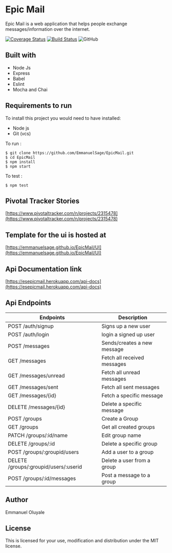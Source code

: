 # Epic Mail

Epic Mail is a web application that helps people exchange
messages/information over the internet.

[![Coverage Status](https://coveralls.io/repos/github/EmmanuelSage/EpicMail/badge.svg?branch=develop)](https://coveralls.io/github/EmmanuelSage/EpicMail?branch=develop)
[![Build Status](https://travis-ci.org/EmmanuelSage/EpicMail.svg?branch=develop)](https://travis-ci.org/EmmanuelSage/EpicMail)
![GitHub](https://img.shields.io/github/license/EmmanuelSage/EpicMail.svg)

## Built with
* Node Js
* Express
* Babel
* Eslint
* Mocha and Chai


## Requirements to run
To install this project you would need to have installed:
* Node js
* Git (vcs)

To run :
```node
$ git clone https://github.com/EmmanuelSage/EpicMail.git
$ cd EpicMail
$ npm install
$ npm start
```

To test :
```node
$ npm test
```

## Pivotal Tracker Stories
[https://www.pivotaltracker.com/n/projects/2315478](https://www.pivotaltracker.com/n/projects/2315478)


## Template for the ui is hosted at
[https://emmanuelsage.github.io/EpicMail/UI](https://emmanuelsage.github.io/EpicMail/UI)

## Api Documentation link
[https://esepicmail.herokuapp.com/api-docs](https://esepicmail.herokuapp.com/api-docs)

## Api Endpoints
| Endpoints                                        | Description                              |
| ------------------------------------------------ | -----------------------------------------|
| POST /auth/signup                                | Signs up a new user                      |
| POST /auth/login                                 | login a signed up user                   |
| POST /messages                                   | Sends/creates a new message              |
| GET /messages                                    | Fetch all received messages              |
| GET /messages/unread                             | Fetch all unread messages                |
| GET /messages/sent                               | Fetch all sent messages                  |
| GET /messages/{id}                               | Fetch a specific message                 |
| DELETE /messages/{id}                            | Delete a specific message                |
| POST /groups                                     | Create a Group                           |
| GET /groups                                      | Get all created groups                   |
| PATCH /groups/:id/name                           | Edit group name                          |
| DELETE /groups/:id                               | Delete a specific group                  |
| POST /groups/:groupid/users                      | Add a user to a group                    |
| DELETE /groups/:groupid/users/:userid            | Delete a user from a group               |
| POST /groups/:id/messages                        | Post a message to a group                |

## Author
Emmanuel Oluyale

## License
This is licensed for your use, modification and distribution under the MIT license.
